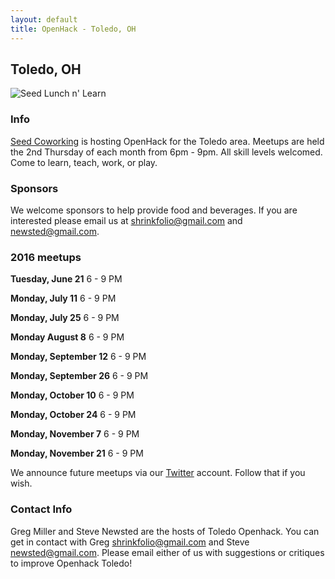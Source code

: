 ```yaml
---
layout: default
title: OpenHack - Toledo, OH
---
```


## Toledo, OH

![Seed Lunch n' Learn](lunch-n-learn.jpg)

### Info

[Seed Coworking](http://seedcowork.com) is hosting OpenHack for the Toledo area. Meetups are held the 2nd Thursday of each month from 6pm - 9pm. All skill levels welcomed. Come to learn, teach, work, or play.


### Sponsors

We welcome sponsors to help provide food and beverages. If you are interested please email us at [shrinkfolio@gmail.com](mailto:shrinkfolio@gmail.com) and [newsted@gmail.com](mailto:newsted@gmail.com).



### 2016 meetups

**Tuesday, June 21** 6 - 9 PM

**Monday, July 11** 6 - 9 PM

**Monday, July 25** 6 - 9 PM

**Monday August 8** 6 - 9 PM

**Monday, September 12** 6 - 9 PM

**Monday, September 26** 6 - 9 PM

**Monday, October 10** 6 - 9 PM

**Monday, October 24** 6 - 9 PM

**Monday, November 7** 6 - 9 PM

**Monday, November 21** 6 - 9 PM


We announce future meetups via our [Twitter](http://twitter.com/openhacktoledo) account. Follow that if you wish.


### Contact Info

Greg Miller and Steve Newsted are the hosts of Toledo Openhack.  You can get in contact with Greg  [shrinkfolio@gmail.com](mailto:shrinkfolio@gmail.com) and Steve [newsted@gmail.com](newsted@gmail.com).  Please email either of us with  suggestions or critiques to improve Openhack Toledo!
